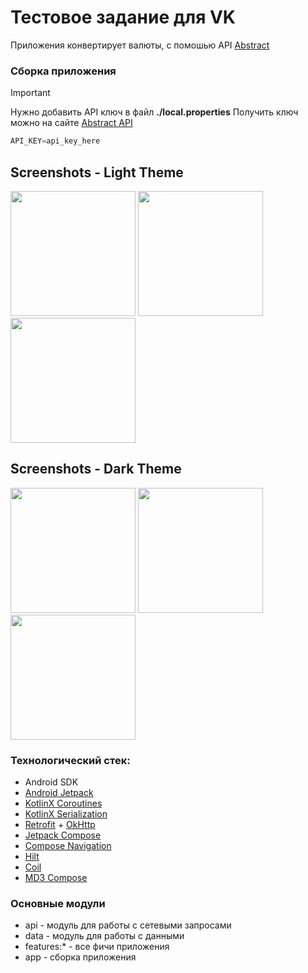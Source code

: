# Тестовое задание для VK

Приложения конвертирует валюты, с помошью API [Abstract](https://www.abstractapi.com/api/exchange-rate-api)

### Сборка приложения
> [!IMPORTANT]
> Нужно добавить API ключ в файл **./local.properties**
> Получить ключ можно на сайте [Abstract API](https://www.abstractapi.com/api/exchange-rate-api)

```kotlin
API_KEY=api_key_here
```

## Screenshots - Light Theme

<img src="https://imgur.com/nXtGlp4.png" width="200"> <img src="https://imgur.com/liAIl79.png" width="200"> <img src="https://imgur.com/SisFMDP.png" width="200">

## Screenshots - Dark Theme

<img src="https://imgur.com/plAVePy.png" width="200"> <img src="https://imgur.com/fAFTiVu.png" width="200"> <img src="https://imgur.com/PRHmZf5.png" width="200"> 

### Технологический стек:
- Android SDK
- [Android Jetpack](https://developer.android.com/jetpack)
- [KotlinX Coroutines](https://github.com/Kotlin/kotlinx.coroutines)
- [KotlinX Serialization](https://github.com/Kotlin/kotlinx.serialization)
- [Retrofit](https://square.github.io/retrofit/) + [OkHttp](https://square.github.io/okhttp/)
- [Jetpack Compose](https://developer.android.com/develop/ui/compose)
- [Compose Navigation](https://developer.android.com/develop/ui/compose/navigation)
- [Hilt](https://dagger.dev/hilt/)
- [Coil](https://coil-kt.github.io/coil/)
- [MD3 Compose](https://developer.android.com/develop/ui/compose/designsystems/material3)

### Основные модули
- api - модуль для работы с сетевыми запросами
- data - модуль для работы с данными
- features:* - все фичи приложения
- app - сборка приложения